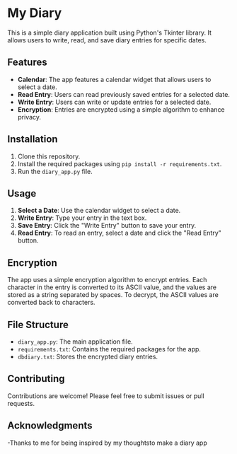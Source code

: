 # My Diary

This is a simple diary application built using Python's Tkinter library. It allows users to write, read, and save diary entries for specific dates.

## Features

- **Calendar**: The app features a calendar widget that allows users to select a date.
- **Read Entry**: Users can read previously saved entries for a selected date.
- **Write Entry**: Users can write or update entries for a selected date.
- **Encryption**: Entries are encrypted using a simple algorithm to enhance privacy.

## Installation

1. Clone this repository.
2. Install the required packages using `pip install -r requirements.txt`.
3. Run the `diary_app.py` file.

## Usage

1. **Select a Date**: Use the calendar widget to select a date.
2. **Write Entry**: Type your entry in the text box.
3. **Save Entry**: Click the "Write Entry" button to save your entry.
4. **Read Entry**: To read an entry, select a date and click the "Read Entry" button.

## Encryption

The app uses a simple encryption algorithm to encrypt entries. Each character in the entry is converted to its ASCII value, and the values are stored as a string separated by spaces. To decrypt, the ASCII values are converted back to characters.

## File Structure

- `diary_app.py`: The main application file.
- `requirements.txt`: Contains the required packages for the app.
- `dbdiary.txt`: Stores the encrypted diary entries.

## Contributing

Contributions are welcome! Please feel free to submit issues or pull requests.

## Acknowledgments

-Thanks to me for being inspired by my thoughtsto make a diary app
